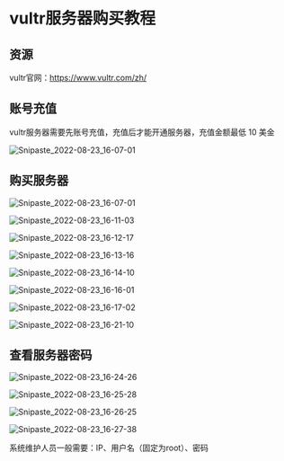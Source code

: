 # vultr服务器购买教程

## 资源

vultr官网：https://www.vultr.com/zh/

## 账号充值

vultr服务器需要先账号充值，充值后才能开通服务器，充值金额最低 10 美金

![Snipaste_2022-08-23_16-07-01](https://user-images.githubusercontent.com/111225605/186106147-c1e80590-db55-494c-bb07-48ff4696f0b8.jpg)

## 购买服务器

![Snipaste_2022-08-23_16-07-01](https://user-images.githubusercontent.com/111225605/186106744-36519969-dee8-4f41-9937-b598239b39a9.jpg)

![Snipaste_2022-08-23_16-11-03](https://user-images.githubusercontent.com/111225605/186107047-eca2edfb-2a93-4892-aaf9-5d3161038850.jpg)

![Snipaste_2022-08-23_16-12-17](https://user-images.githubusercontent.com/111225605/186107286-662ace9b-150f-43f0-9962-7ffff3894a91.jpg)

![Snipaste_2022-08-23_16-13-16](https://user-images.githubusercontent.com/111225605/186107500-8e1dbffe-eea0-4cb8-abcb-9e5142066809.jpg)

![Snipaste_2022-08-23_16-14-10](https://user-images.githubusercontent.com/111225605/186107715-d876f3f7-4d63-4efe-aaf1-d43417ae0667.jpg)

![Snipaste_2022-08-23_16-16-01](https://user-images.githubusercontent.com/111225605/186108103-2b60a429-2fb9-4af2-99bc-f00217b66bde.jpg)

![Snipaste_2022-08-23_16-17-02](https://user-images.githubusercontent.com/111225605/186108300-f4b57b68-e19a-4a5a-a780-e9b902472b99.jpg)

![Snipaste_2022-08-23_16-21-10](https://user-images.githubusercontent.com/111225605/186109194-6dc93b44-b8ea-4c10-a883-3df30d6a78c6.jpg)

## 查看服务器密码

![Snipaste_2022-08-23_16-24-26](https://user-images.githubusercontent.com/111225605/186109852-42350664-05c9-411b-a6c7-e005d70ffc18.jpg)



![Snipaste_2022-08-23_16-25-28](https://user-images.githubusercontent.com/111225605/186110086-06395a4d-58cc-4c1e-86d2-67b00bf931f0.jpg)

![Snipaste_2022-08-23_16-26-25](https://user-images.githubusercontent.com/111225605/186110296-5e9bb58f-b879-482d-91d3-2ee6222f2ece.jpg)

![Snipaste_2022-08-23_16-27-38](https://user-images.githubusercontent.com/111225605/186110606-42213952-6424-4d8c-8188-dcd189952540.jpg)

系统维护人员一般需要：IP、用户名（固定为root）、密码